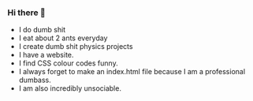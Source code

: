 ### Hi there 👋
 
- I do dumb shit
- I eat about 2 ants everyday
- I create dumb shit physics projects
- I have a website.
- I find CSS colour codes funny.
- I always forget to make an  index.html file because I am a professional dumbass.
- I am also incredibly unsociable.
